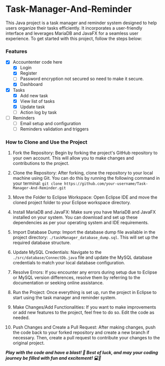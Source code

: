 
# Task-Manager-And-Reminder

This Java project is a task manager and reminder system designed to help users organize their tasks efficiently. It incorporates a user-friendly interface and leverages MariaDB and JavaFX for a seamless user experience. To get started with this project, follow the steps below:

### Features
- [x] Accountenter code here
	- [x] Login
	- [x] Register
  - [ ] Password encryption not secured so need to make it secure.
  - [x] Dashboard
- [x] Tasks
	- [x] Add new task
	- [x] View list of tasks
	- [x] Update task
	- [ ] Action log by task
- [ ] Reminders
	- [ ] Email setup and configuration
	- [ ] Reminders validation and triggers

### How to Clone and Use the Project

1. Fork the Repository:
Begin by forking the project's GitHub repository to your own account. This will allow you to make changes and contributions to the project.

2. Clone the Repository:
After forking, clone the repository to your local machine using Git. You can do this by running the following command in your terminal:
`git clone https://github.com/your-username/Task-Manager-And-Reminder.git`

3. Move the Folder to Eclipse Workspace:
Open Eclipse IDE and move the cloned project folder to your Eclipse workspace directory.

4. Install MariaDB and JavaFX:
Make sure you have MariaDB and JavaFX installed on your system. You can download and set up these dependencies as per your operating system and IDE requirements.

5. Import Database Dump:
Import the database dump file available in the project directory: `./taskManager_database_dump.sql`. This will set up the required database structure.

6. Update MySQL Credentials:
Navigate to the `./src/database/ConnectDb.java` file and update the MySQL database credentials to match your local database configuration.

7. Resolve Errors:
If you encounter any errors during setup due to Eclipse or MySQL version differences, resolve them by referring to the documentation or seeking online assistance.

8. Run the Project:
Once everything is set up, run the project in Eclipse to start using the task manager and reminder system.

9. Make Changes/Add Functionalities:
If you want to make improvements or add new features to the project, feel free to do so. Edit the code as needed.

10. Push Changes and Create a Pull Request:
After making changes, push the code back to your forked repository and create a new branch if necessary. Then, create a pull request to contribute your changes to the original project.



***Play with the code and have a blast! 🚀 Best of luck, and may your coding journey be filled with fun and excitement! 💻🎉***
